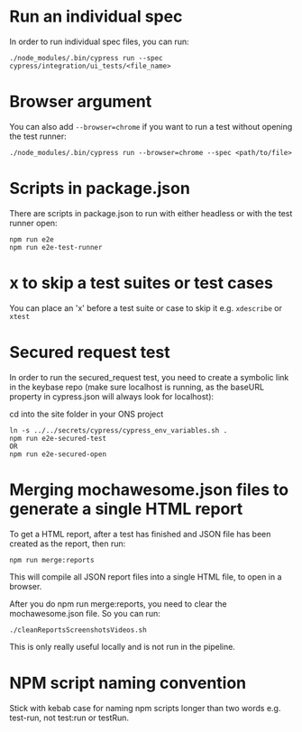 # Run an individual spec
In order to run individual spec files, you can run:

    ./node_modules/.bin/cypress run --spec cypress/integration/ui_tests/<file_name>

# Browser argument    
You can also add `--browser=chrome` if you want to run a test without opening the test runner:

    ./node_modules/.bin/cypress run --browser=chrome --spec <path/to/file>
    
# Scripts in package.json
There are scripts in package.json to run with either headless or with the test runner open:

    npm run e2e
    npm run e2e-test-runner

# x to skip a test suites or test cases
You can place an 'x' before a test suite or case to skip it e.g. `xdescribe` or `xtest`

# Secured request test
In order to run the secured_request test, you need to create a symbolic link in the keybase repo (make sure localhost is
running, as the baseURL property in cypress.json will always look for localhost):
    

cd into the site folder in your ONS project

    ln -s ../../secrets/cypress/cypress_env_variables.sh .
    npm run e2e-secured-test
    OR
    npm run e2e-secured-open
       
# Merging mochawesome.json files to generate a single HTML report
To get a HTML report, after a test has finished and JSON file has been created as the report, then run:

    npm run merge:reports
    
This will compile all JSON report files into a single HTML file, to open in a browser.

After you do npm run merge:reports, you need to clear the mochawesome.json file. So you can run:

    ./cleanReportsScreenshotsVideos.sh
    
This is only really useful locally and is not run in the pipeline.

# NPM script naming convention
Stick with kebab case for naming npm scripts longer than two words e.g. test-run, not test:run or testRun.
